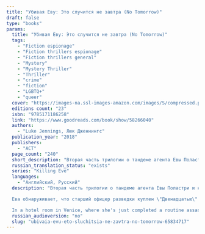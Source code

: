 ```yaml
---
title: "Убивая Еву: Это случится не завтра (No Tomorrow)"
draft: false
type: "books"
params:
  title: "Убивая Еву: Это случится не завтра (No Tomorrow)"
  tags:
    - "Fiction espionage"
    - "Fiction thrillers espionage"
    - "Fiction thrillers general"
    - "Mystery"
    - "Mystery Thriller"
    - "Thriller"
    - "crime"
    - "fiction"
    - "LGBTQ+"
    - "queer"
  cover: "https://images-na.ssl-images-amazon.com/images/S/compressed.photo.goodreads.com/books/1622908429i/58266040.jpg, https://images-na.ssl-images-amazon.com/images/S/compressed.photo.goodreads.com/books/1544034354i/39321542.jpg"
  editions count: "23"
  isbn: "9785171186258"
  link: "https://www.goodreads.com/book/show/58266040"
  authors:
    - "Luke Jennings, Люк Дженнингс"
  publication_year: "2018"
  publishers:
    - "АСТ"
  page_count: "240"
  short_description: "Вторая часть трилогии о тандеме агента Евы Поластри и наемной убийцы Вилланель. Фирменный британский юмор, неожиданные повороты сюжета и долгожданное продолжение захватывающего детектива пера Люка Дженнингса – впервые на русском языке..."
  russian_translation_status: "exists"
  series: "Killing Eve"
  languages:
    - "Английский, Русский"
  description: "Вторая часть трилогии о тандеме агента Евы Поластри и наемной убийцы Вилланель. Фирменный британский юмор, неожиданные повороты сюжета и долгожданное продолжение захватывающего детектива пера Люка Дженнингса – впервые на русском языке.

  Ева обнаруживает, что старший офицер разведки куплен \"Двенадцатью\" (секретной организацией и работодателем Вилланель). Пока Ева его допрашивает, пытаясь соединить кусочки головоломки воедино, Вилланель снова начинает охоту…

  In a hotel room in Venice, where she's just completed a routine assassination, Villanelle receives a late-night call.Eve Polastri has discovered that a senior MI5 officer is in the pay of the Twelve, and is about to debrief him. As Eve interrogates her subject, desperately trying to fit the pieces of the puzzle together, Villanelle moves in for the kill.The duel between the two women intensifies, as does their mutual obsession, and when the action moves from the high passes of the Tyrol to the heart of Russia, Eve finally begins to unwrap the enigma of her adversary's true identity."
  russian_audioversion: "no"
  slug: "ubivaia-evu-eto-sluchitsia-ne-zavtra-no-tomorrow-65834717"
---
```

